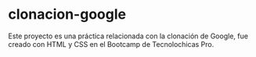 # clonacion-google
Este proyecto es una práctica relacionada con la clonación de Google, fue creado con HTML y CSS en el Bootcamp de Tecnolochicas Pro.
